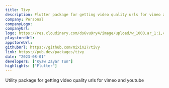 ```yaml
---
title: Tivy
description: Flutter package for getting video quality urls for vimeo and youtube
company: Personal
companyLogo:
companyUrl:
logo: https://res.cloudinary.com/ds6vu9ry4/image/upload/w_1000,ar_1:1,c_fill,g_auto,e_art:hokusai/v1722995663/projects/13_docwir.png
playstoreUrl:
appstoreUrl:
githubUrl: https://github.com/mixin27/tivy
link: https://pub.dev/packages/tivy
date: "2023-08-01"
developers: ["Kyaw Zayar Tun"]
highlights: ["Flutter"]
---
```


Utility package for getting video quality urls for vimeo and youtube
